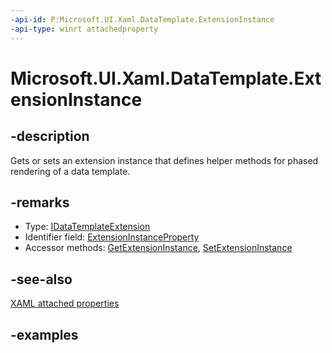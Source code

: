 ```yaml
---
-api-id: P:Microsoft.UI.Xaml.DataTemplate.ExtensionInstance
-api-type: winrt attachedproperty
---
```


# Microsoft.UI.Xaml.DataTemplate.ExtensionInstance

<!--
see GetExtensionInstance, and SetExtensionInstance
-->


## -description

Gets or sets an extension instance that defines helper methods for phased rendering of a data template.

## -remarks

- Type: [IDataTemplateExtension](idatatemplateextension.md)
- Identifier field: [ExtensionInstanceProperty](datatemplate_extensioninstanceproperty.md)
- Accessor methods: [GetExtensionInstance](datatemplate_getextensioninstance_1948419309.md), [SetExtensionInstance](datatemplate_setextensioninstance_1479916497.md)

## -see-also

[XAML attached properties](/windows/uwp/xaml-platform/attached-properties-overview)

## -examples



